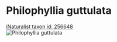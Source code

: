 
Philophyllia guttulata
======================
  
[iNaturalist taxon id: 256648](https://www.inaturalist.org/taxa/256648)  
![Philophyllia guttulata](https://inaturalist-open-data.s3.amazonaws.com/photos/173482770/medium.jpg)